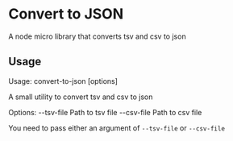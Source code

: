# Convert to JSON

A node micro library that converts tsv and csv to json

## Usage

Usage:	convert-to-json [options]

A small utility to convert tsv and csv to json

Options:
  --tsv-file  Path to tsv file
  --csv-file  Path to csv file

You need to pass either an argument of `--tsv-file` or `--csv-file`
